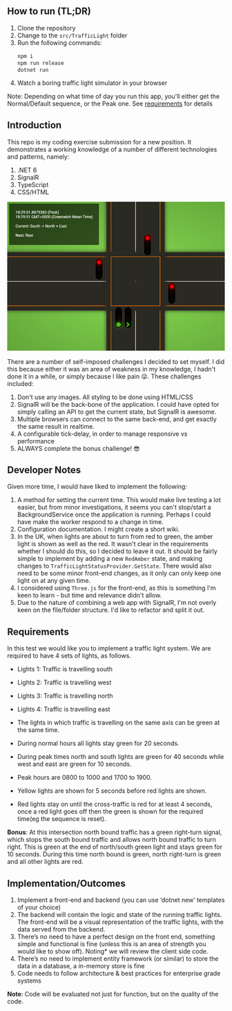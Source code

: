 ## How to run (TL;DR)

1. Clone the repository
2. Change to the `src/TrafficLight` folder
3. Run the following commands:
   ```
   npm i
   npm run release
   dotnet run
   ```
4. Watch a boring traffic light simulator in your browser

Note: Depending on what time of day you run this app, you'll either get the Normal/Default sequence, or the Peak one. See [requirements](#requirements) for details

## Introduction

This repo is my coding exercise submission for a new position. It demonstrates a working knowledge of a number of different technologies and patterns, namely:

1. .NET 6
2. SignalR
3. TypeScript
4. CSS/HTML

![Screenshot](screenshot.png)

There are a number of self-imposed challenges I decided to set myself. I did this because either it was an area of weakness in my knowledge, I hadn't done it in a while, or simply because I like pain 😜. These challenges included:
1. Don't use any images. All styling to be done using HTML/CSS
2. SignalR will be the back-bone of the application. I could have opted for simply calling an API to get the current state, but SignalR is awesome.
3. Multiple browsers can connect to the same back-end, and get exactly the same result in realtime.
4. A configurable tick-delay, in order to manage responsive vs performance
5. ALWAYS complete the bonus challenge! 😎

## Developer Notes

Given more time, I would have liked to implement the following:

1. A method for setting the current time. This would make live testing a lot easier, but from minor investigations, it seems you can't stop/start a BackgroundService once the application is running. Perhaps I could have make the worker respond to a change in time.
2. Configuration documentation. I might create a short wiki.
3. In the UK, when lights are about to turn from red to green, the amber light is shown as well as the red. It wasn't clear in the requirements whether I should do this, so I decided to leave it out. It should be fairly simple to implement by adding a new `RedAmber` state, and making changes to `TrafficLightStatusProvider.GetState`. There would also need to be some minor front-end changes, as it only can only keep one light on at any given time.
4. I considered using `Three.js` for the front-end, as this is something I'm keen to learn - but time and relevance didn't allow.
5. Due to the nature of combining a web app with SignalR, I'm not overly keen on the file/folder structure. I'd like to refactor and split it out.

## Requirements
In this test we would like you to implement a traffic light system. We are required to have 4 sets of lights, as follows. 

- Lights 1: Traffic is travelling south 
- Lights 2: Traffic is travelling west 
- Lights 3: Traffic is travelling north
- Lights 4: Traffic is travelling east

- The lights in which traffic is travelling on the same axis can be green at the same time. 
- During normal hours all lights stay green for 20 seconds.
- During peak times north and south lights are green for 40 seconds while west and east are green for 10 seconds. 
- Peak hours are 0800 to 1000 and 1700 to 1900. 
- Yellow lights are shown for 5 seconds before red lights are shown. 
- Red lights stay on until the cross-traffic is red for at least 4 seconds, once a red light goes off then the green is shown for the required time(eg the sequence is reset). 

**Bonus**: At this intersection north bound traffic has a green right-turn signal, which stops the south bound traffic and allows north bound traffic to turn right. This is green at the end of north/south green light and stays green for 10 seconds. During this time north bound is green, north right-turn is green and all other lights are red. 

## Implementation/Outcomes
1. Implement a front-end and backend (you can use ‘dotnet new’ templates of your choice)
2. The backend will contain the logic and state of the running traffic lights. The front-end will be a visual representation of the traffic lights, with the data served from the backend. 
3. There’s no need to have a perfect design on the front end, something simple and functional is fine (unless this is an area of strength you would like to show off). Noting* we will review the client side code.
4. There’s no need to implement entity framework (or similar) to store the data in a database, a in-memory store is fine
5. Code needs to follow architecture & best practices for enterprise grade systems

**Note**: Code will be evaluated not just for function, but on the quality of the code.

